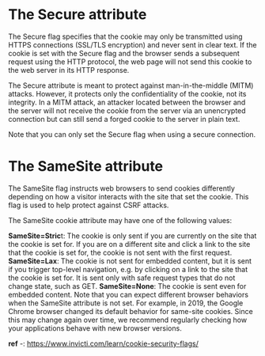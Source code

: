 #  The Secure attribute

The Secure flag specifies that the cookie may only be transmitted using HTTPS connections (SSL/TLS encryption) and never sent in clear text. If the cookie is set with the Secure flag and the browser sends a subsequent request using the HTTP protocol, the web page will not send this cookie to the web server in its HTTP response.

The Secure attribute is meant to protect against man-in-the-middle (MITM) attacks. However, it protects only the confidentiality of the cookie, not its integrity. In a MITM attack, an attacker located between the browser and the server will not receive the cookie from the server via an unencrypted connection but can still send a forged cookie to the server in plain text.

Note that you can only set the Secure flag when using a secure connection.

# The SameSite attribute

The SameSite flag instructs web browsers to send cookies differently depending on how a visitor interacts with the site that set the cookie. This flag is used to help protect against CSRF attacks.

The SameSite cookie attribute may have one of the following values:

**SameSite=Stric**t: The cookie is only sent if you are currently on the site that the cookie is set for. If you are on a different site and click a link to the site that the cookie is set for, the cookie is not sent with the first request.
**SameSite=Lax**: The cookie is not sent for embedded content, but it is sent if you trigger top-level navigation, e.g. by clicking on a link to the site that the cookie is set for. It is sent only with safe request types that do not change state, such as GET.
**SameSite=None**: The cookie is sent even for embedded content.
Note that you can expect different browser behaviors when the SameSite attribute is not set. For example, in 2019, the Google Chrome browser changed its default behavior for same-site cookies. Since this may change again over time, we recommend regularly checking how your applications behave with new browser versions.

**ref** -: https://www.invicti.com/learn/cookie-security-flags/
